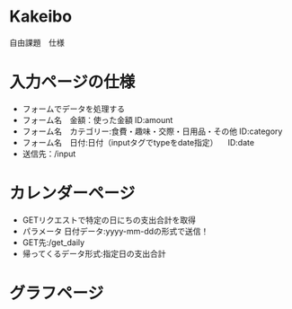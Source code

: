 # Kakeibo
自由課題　仕様

# 入力ページの仕様
- フォームでデータを処理する
- フォーム名　金額：使った金額 ID:amount
- フォーム名　カテゴリー:食費・趣味・交際・日用品・その他 ID:category
- フォーム名　日付:日付（inputタグでtypeをdate指定） 　ID:date
- 送信先：/input

# カレンダーページ
- GETリクエストで特定の日にちの支出合計を取得
- パラメータ 日付データ:yyyy-mm-ddの形式で送信！
- GET先:/get_daily
- 帰ってくるデータ形式:指定日の支出合計

# グラフページ 
